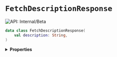 # `FetchDescriptionResponse`


![API: Internal/Beta](https://img.shields.io/static/v1?label=API&message=Internal/Beta&color=red&style=flat-square)



```kotlin
data class FetchDescriptionResponse(
    val description: String,
)
```

<details>
<summary>
<b>Properties</b>
</summary>

<details>
<summary>
<code>description</code>: <code><code><a href='https://kotlinlang.org/api/latest/jvm/stdlib/kotlin/-string/'>String</a></code></code>
</summary>





</details>



</details>

